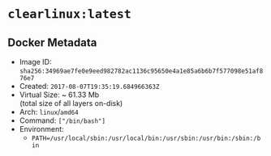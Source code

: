 # `clearlinux:latest`

## Docker Metadata

- Image ID: `sha256:34969ae7fe0e9eed982782ac1136c95650e4a1e85a6b6b7f577098e51af876e7`
- Created: `2017-08-07T19:35:19.684966363Z`
- Virtual Size: ~ 61.33 Mb  
  (total size of all layers on-disk)
- Arch: `linux`/`amd64`
- Command: `["/bin/bash"]`
- Environment:
  - `PATH=/usr/local/sbin:/usr/local/bin:/usr/sbin:/usr/bin:/sbin:/bin`
